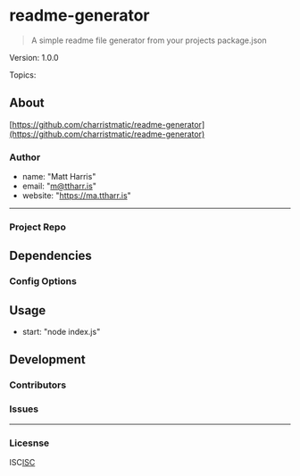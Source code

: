 
# readme-generator


> A simple readme file generator from your projects package.json

Version: 1.0.0

Topics: 


## About

[https://github.com/charristmatic/readme-generator](https://github.com/charristmatic/readme-generator)

### Author

-  name: "Matt Harris"
-  email: "m@ttharr.is"
-  website: "https://ma.ttharr.is"

---

### Project Repo



## Dependencies



### Config Options



## Usage

-  start: "node index.js"

## Development



### Contributors



### Issues



---

### Licesnse

ISC[ISC](https://opensource.org/licenses/undefined)

